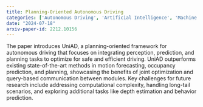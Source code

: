 ```yaml
---
title: Planning-Oriented Autonomous Driving
categories: ['Autonomous Driving', 'Artificial Intelligence', 'Machine Learning']
date: "2024-07-18"
arxiv-paper-id: 2212.10156
---
```

The paper introduces UniAD, a planning-oriented framework for autonomous driving that focuses on integrating perception, prediction, and planning tasks to optimize for safe and efficient driving. UniAD outperforms existing state-of-the-art methods in motion forecasting, occupancy prediction, and planning, showcasing the benefits of joint optimization and query-based communication between modules. Key challenges for future research include addressing computational complexity, handling long-tail scenarios, and exploring additional tasks like depth estimation and behavior prediction.
